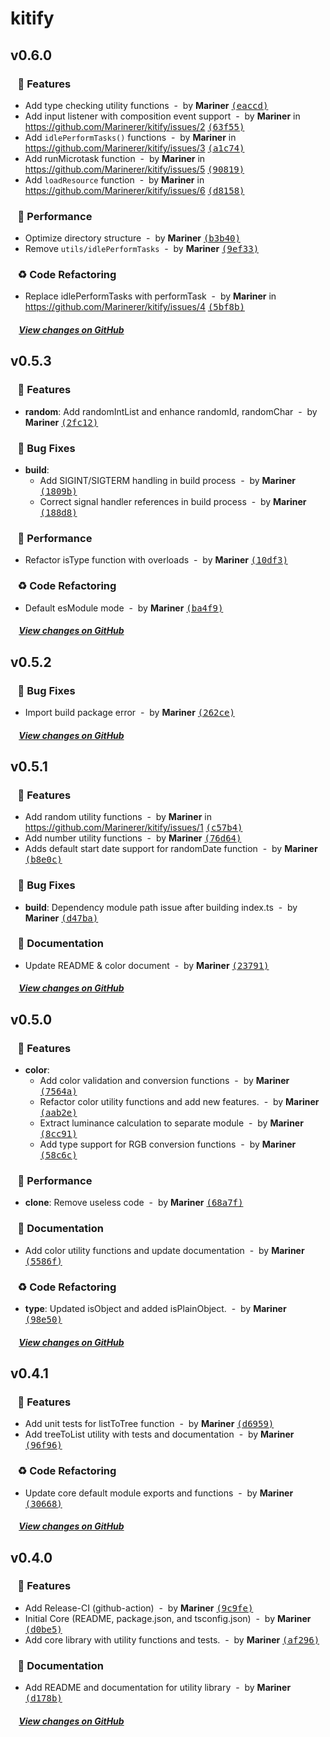 # kitify

## v0.6.0

### &nbsp;&nbsp;&nbsp;🎉 Features

- Add type checking utility functions &nbsp;-&nbsp; by **Mariner** [<samp>(eaccd)</samp>](https://github.com/Marinerer/kitify/commit/eaccd97)
- Add input listener with composition event support &nbsp;-&nbsp; by **Mariner** in https://github.com/Marinerer/kitify/issues/2 [<samp>(63f55)</samp>](https://github.com/Marinerer/kitify/commit/63f5500)
- Add `idlePerformTasks()` functions &nbsp;-&nbsp; by **Mariner** in https://github.com/Marinerer/kitify/issues/3 [<samp>(a1c74)</samp>](https://github.com/Marinerer/kitify/commit/a1c7475)
- Add runMicrotask function &nbsp;-&nbsp; by **Mariner** in https://github.com/Marinerer/kitify/issues/5 [<samp>(90819)</samp>](https://github.com/Marinerer/kitify/commit/90819a5)
- Add `loadResource` function &nbsp;-&nbsp; by **Mariner** in https://github.com/Marinerer/kitify/issues/6 [<samp>(d8158)</samp>](https://github.com/Marinerer/kitify/commit/d815855)

### &nbsp;&nbsp;&nbsp;🚀 Performance

- Optimize directory structure &nbsp;-&nbsp; by **Mariner** [<samp>(b3b40)</samp>](https://github.com/Marinerer/kitify/commit/b3b4052)
- Remove `utils/idlePerformTasks` &nbsp;-&nbsp; by **Mariner** [<samp>(9ef33)</samp>](https://github.com/Marinerer/kitify/commit/9ef332f)

### &nbsp;&nbsp;&nbsp;♻️ Code Refactoring

- Replace idlePerformTasks with performTask &nbsp;-&nbsp; by **Mariner** in https://github.com/Marinerer/kitify/issues/4 [<samp>(5bf8b)</samp>](https://github.com/Marinerer/kitify/commit/5bf8b9d)

##### &nbsp;&nbsp;&nbsp;&nbsp;[View changes on GitHub](https://github.com/Marinerer/kitify/compare/v0.5.3...v0.6.0)


## v0.5.3

### &nbsp;&nbsp;&nbsp;🎉 Features

- **random**: Add randomIntList and enhance randomId, randomChar &nbsp;-&nbsp; by **Mariner** [<samp>(2fc12)</samp>](https://github.com/Marinerer/kitify/commit/2fc129c)

### &nbsp;&nbsp;&nbsp;🐞 Bug Fixes

- **build**:
  - Add SIGINT/SIGTERM handling in build process &nbsp;-&nbsp; by **Mariner** [<samp>(1809b)</samp>](https://github.com/Marinerer/kitify/commit/1809b03)
  - Correct signal handler references in build process &nbsp;-&nbsp; by **Mariner** [<samp>(188d8)</samp>](https://github.com/Marinerer/kitify/commit/188d81f)

### &nbsp;&nbsp;&nbsp;🚀 Performance

- Refactor isType function with overloads &nbsp;-&nbsp; by **Mariner** [<samp>(10df3)</samp>](https://github.com/Marinerer/kitify/commit/10df36a)

### &nbsp;&nbsp;&nbsp;♻️ Code Refactoring

- Default esModule mode &nbsp;-&nbsp; by **Mariner** [<samp>(ba4f9)</samp>](https://github.com/Marinerer/kitify/commit/ba4f912)

##### &nbsp;&nbsp;&nbsp;&nbsp;[View changes on GitHub](https://github.com/Marinerer/kitify/compare/v0.5.2...v0.5.3)


## v0.5.2

### &nbsp;&nbsp;&nbsp;🐞 Bug Fixes

- Import build package error &nbsp;-&nbsp; by **Mariner** [<samp>(262ce)</samp>](https://github.com/Marinerer/kitify/commit/262ce09)

##### &nbsp;&nbsp;&nbsp;&nbsp;[View changes on GitHub](https://github.com/Marinerer/kitify/compare/v0.5.1...v0.5.2)


## v0.5.1

### &nbsp;&nbsp;&nbsp;🎉 Features

- Add random utility functions &nbsp;-&nbsp; by **Mariner** in https://github.com/Marinerer/kitify/issues/1 [<samp>(c57b4)</samp>](https://github.com/Marinerer/kitify/commit/c57b424)
- Add number utility functions &nbsp;-&nbsp; by **Mariner** [<samp>(76d64)</samp>](https://github.com/Marinerer/kitify/commit/76d640d)
- Adds default start date support for randomDate function &nbsp;-&nbsp; by **Mariner** [<samp>(b8e0c)</samp>](https://github.com/Marinerer/kitify/commit/b8e0c7e)

### &nbsp;&nbsp;&nbsp;🐞 Bug Fixes

- **build**: Dependency module path issue after building index.ts &nbsp;-&nbsp; by **Mariner** [<samp>(d47ba)</samp>](https://github.com/Marinerer/kitify/commit/d47ba90)

### &nbsp;&nbsp;&nbsp;📝 Documentation

- Update README & color document &nbsp;-&nbsp; by **Mariner** [<samp>(23791)</samp>](https://github.com/Marinerer/kitify/commit/237916e)

##### &nbsp;&nbsp;&nbsp;&nbsp;[View changes on GitHub](https://github.com/Marinerer/kitify/compare/v0.5.0...v0.5.1)


## v0.5.0

### &nbsp;&nbsp;&nbsp;🎉 Features

- **color**:
  - Add color validation and conversion functions &nbsp;-&nbsp; by **Mariner** [<samp>(7564a)</samp>](https://github.com/Marinerer/kitify/commit/7564a57)
  - Refactor color utility functions and add new features. &nbsp;-&nbsp; by **Mariner** [<samp>(aab2e)</samp>](https://github.com/Marinerer/kitify/commit/aab2e4b)
  - Extract luminance calculation to separate module &nbsp;-&nbsp; by **Mariner** [<samp>(8cc91)</samp>](https://github.com/Marinerer/kitify/commit/8cc9149)
  - Add type support for RGB conversion functions &nbsp;-&nbsp; by **Mariner** [<samp>(58c6c)</samp>](https://github.com/Marinerer/kitify/commit/58c6ce6)

### &nbsp;&nbsp;&nbsp;🚀 Performance

- **clone**: Remove useless code &nbsp;-&nbsp; by **Mariner** [<samp>(68a7f)</samp>](https://github.com/Marinerer/kitify/commit/68a7f5a)

### &nbsp;&nbsp;&nbsp;📝 Documentation

- Add color utility functions and update documentation &nbsp;-&nbsp; by **Mariner** [<samp>(5586f)</samp>](https://github.com/Marinerer/kitify/commit/5586f0d)

### &nbsp;&nbsp;&nbsp;♻️ Code Refactoring

- **type**: Updated isObject and added isPlainObject. &nbsp;-&nbsp; by **Mariner** [<samp>(98e50)</samp>](https://github.com/Marinerer/kitify/commit/98e50c3)

##### &nbsp;&nbsp;&nbsp;&nbsp;[View changes on GitHub](https://github.com/Marinerer/kitify/compare/v0.4.1...v0.5.0)


## v0.4.1

### &nbsp;&nbsp;&nbsp;🎉 Features

- Add unit tests for listToTree function &nbsp;-&nbsp; by **Mariner** [<samp>(d6959)</samp>](https://github.com/Marinerer/kitify/commit/d69599f)
- Add treeToList utility with tests and documentation &nbsp;-&nbsp; by **Mariner** [<samp>(96f96)</samp>](https://github.com/Marinerer/kitify/commit/96f96d5)

### &nbsp;&nbsp;&nbsp;♻️ Code Refactoring

- Update core default module exports and functions &nbsp;-&nbsp; by **Mariner** [<samp>(30668)</samp>](https://github.com/Marinerer/kitify/commit/3066888)

##### &nbsp;&nbsp;&nbsp;&nbsp;[View changes on GitHub](https://github.com/Marinerer/kitify/compare/v0.4.0...v0.4.1)


## v0.4.0

### &nbsp;&nbsp;&nbsp;🎉 Features

- Add Release-CI (github-action) &nbsp;-&nbsp; by **Mariner** [<samp>(9c9fe)</samp>](https://github.com/Marinerer/kitify/commit/9c9fe98)
- Initial Core (README, package.json, and tsconfig.json) &nbsp;-&nbsp; by **Mariner** [<samp>(d0be5)</samp>](https://github.com/Marinerer/kitify/commit/d0be545)
- Add core library with utility functions and tests. &nbsp;-&nbsp; by **Mariner** [<samp>(af296)</samp>](https://github.com/Marinerer/kitify/commit/af296c9)

### &nbsp;&nbsp;&nbsp;📝 Documentation

- Add README and documentation for utility library &nbsp;-&nbsp; by **Mariner** [<samp>(d178b)</samp>](https://github.com/Marinerer/kitify/commit/d178bb7)

##### &nbsp;&nbsp;&nbsp;&nbsp;[View changes on GitHub](https://github.com/Marinerer/kitify/compare/daddfec391755ae4a98f876334566a1b6a0167b6...v0.4.0)


